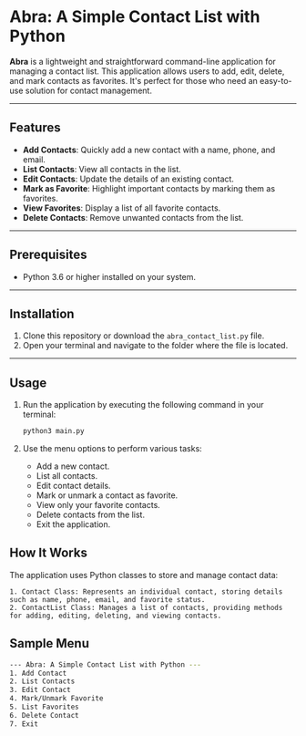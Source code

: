 # Abra: A Simple Contact List with Python

**Abra** is a lightweight and straightforward command-line application for managing a contact list. This application allows users to add, edit, delete, and mark contacts as favorites. It's perfect for those who need an easy-to-use solution for contact management.

---

## Features

- **Add Contacts**: Quickly add a new contact with a name, phone, and email.
- **List Contacts**: View all contacts in the list.
- **Edit Contacts**: Update the details of an existing contact.
- **Mark as Favorite**: Highlight important contacts by marking them as favorites.
- **View Favorites**: Display a list of all favorite contacts.
- **Delete Contacts**: Remove unwanted contacts from the list.

---

## Prerequisites

- Python 3.6 or higher installed on your system.

---

## Installation

1. Clone this repository or download the `abra_contact_list.py` file.
2. Open your terminal and navigate to the folder where the file is located.

---

## Usage

1. Run the application by executing the following command in your terminal:

   ```bash
   python3 main.py

2. Use the menu options to perform various tasks:

    - Add a new contact.
    - List all contacts.
    - Edit contact details.
    - Mark or unmark a contact as favorite.
    - View only your favorite contacts.
    - Delete contacts from the list.
    - Exit the application.

## How It Works

The application uses Python classes to store and manage contact data:

    1. Contact Class: Represents an individual contact, storing details such as name, phone, email, and favorite status.
    2. ContactList Class: Manages a list of contacts, providing methods for adding, editing, deleting, and viewing contacts.

## Sample Menu

```bash
--- Abra: A Simple Contact List with Python ---
1. Add Contact
2. List Contacts
3. Edit Contact
4. Mark/Unmark Favorite
5. List Favorites
6. Delete Contact
7. Exit

